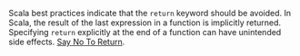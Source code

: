 Scala best practices indicate that the `return` keyword should be avoided. In Scala, the result of the last expression in a function is implicitly returned. Specifying `return` explicitly at the end of a function can have unintended side effects. [Say No To Return](https://blog.knoldus.com/scala-best-practices-say-no-to-return/).

